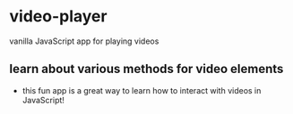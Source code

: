 # video-player
vanilla JavaScript app for playing videos

## learn about various methods for video elements
- this fun app is a great way to learn how to interact with videos in JavaScript!
